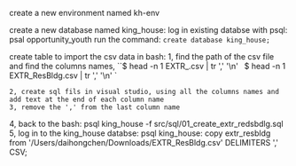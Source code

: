 create a new environment named kh-env

create a new database named king_house:
    log in existing databse with psql: psal opportunity_youth
    run the command: `create database king_house;`

create table to import the csv data in bash:
    1, find the path of the csv file and find the columns names,
     ``$ head -n 1 EXTR_.csv | tr ',' '\n' `
    `$ head -n 1 EXTR_ResBldg.csv | tr ',' '\n' `
  
    2, create sql fils in visual studio, using all the columns names and add text at the end of each column name
    3, remove the ',' from the last column name
    
   4, back to the bash: psql king_house -f src/sql/01_create_extr_redsbdlg.sql 
   5, log in to the king_house databse: psql king_house: copy extr_resbldg from '/Users/daihongchen/Downloads/EXTR_ResBldg.csv'  DELIMITERS ',' CSV;
 

